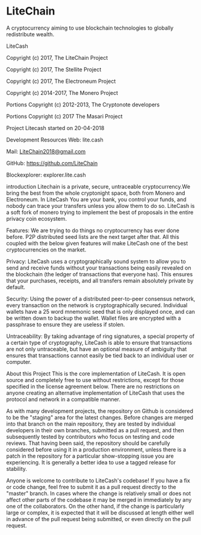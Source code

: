 # LiteChain
A cryptocurrency aiming to use blockchain technologies to globally redistribute wealth.

LiteCash

Copyright (c) 2017, The LiteChain Project

Copyright (c) 2017, The Stellite Project

Copyright (c) 2017, The Electroneum Project

Copyright (c) 2014-2017, The Monero Project

Portions Copyright (c) 2012-2013, The Cryptonote developers

Portions Copyright (c) 2017 The Masari Project

Project Litecash started on 20-04-2018

Development Resources
Web: lite.cash

Mail: LiteChain2018@gmail.com

GitHub: https://github.com/LiteChain

Blockexplorer: explorer.lite.cash

introduction
Litechain is a private, secure, untraceable cryptocurrency.We bring the best from the whole cryptonight space, both from Monero and Electroneum. In LiteCash You are your bank, you control your funds, and nobody can trace your transfers unless you allow them to do so. LiteCash is a soft fork of monero trying to implement the best of proposals in the entire privacy coin ecosystem.

Features: We are trying to do things no cryptocurrency has ever done before. P2P distributed seed lists are the next target after that. All this coupled with the below given features will make LiteCash one of the best cryptocurrencies on the market.

Privacy: LiteCash uses a cryptographically sound system to allow you to send and receive funds without your transactions being easily revealed on the blockchain (the ledger of transactions that everyone has). This ensures that your purchases, receipts, and all transfers remain absolutely private by default.

Security: Using the power of a distributed peer-to-peer consensus network, every transaction on the network is cryptographically secured. Individual wallets have a 25 word mnemonic seed that is only displayed once, and can be written down to backup the wallet. Wallet files are encrypted with a passphrase to ensure they are useless if stolen.

Untraceability: By taking advantage of ring signatures, a special property of a certain type of cryptography, LiteCash is able to ensure that transactions are not only untraceable, but have an optional measure of ambiguity that ensures that transactions cannot easily be tied back to an individual user or computer.

About this Project
This is the core implementation of LiteCash. It is open source and completely free to use without restrictions, except for those specified in the license agreement below. There are no restrictions on anyone creating an alternative implementation of LiteCash that uses the protocol and network in a compatible manner.

As with many development projects, the repository on Github is considered to be the "staging" area for the latest changes. Before changes are merged into that branch on the main repository, they are tested by individual developers in their own branches, submitted as a pull request, and then subsequently tested by contributors who focus on testing and code reviews. That having been said, the repository should be carefully considered before using it in a production environment, unless there is a patch in the repository for a particular show-stopping issue you are experiencing. It is generally a better idea to use a tagged release for stability.

Anyone is welcome to contribute to LiteCash's codebase! If you have a fix or code change, feel free to submit it as a pull request directly to the "master" branch. In cases where the change is relatively small or does not affect other parts of the codebase it may be merged in immediately by any one of the collaborators. On the other hand, if the change is particularly large or complex, it is expected that it will be discussed at length either well in advance of the pull request being submitted, or even directly on the pull request.
